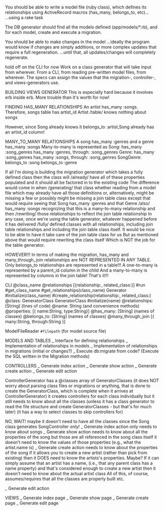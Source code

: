 You should be able to write a model file (ruby class), which defines its relationships using ActiveRecord macros (has_many, belongs_to, etc)...
...using a rake task

The DB generator should find all the models defined (app/models/*.rb), and for each model, create and execute a migration.

You should be able to make changes in the model
...ideally the program would know if changes are simply additions, or more complex updates that require a full regeneration.
...until that, all updates/changes will completely regenerate.

hold off on the CLI for now
Work on a class generator that will take input from wherever. From a CLI, from reading pre-written model files, from wherever.
The specs can assign the values that the migration-, controller-, and views-generators use.

BUILDING VIEWS GENERATOR
  This is especially hard because it involves erb inside erb.
  More trouble than it's worth for now!


FINDING HAS_MANY RELATIONSHIPS
  An artist has_many :songs.
  Therefore, songs table has artist_id
  Artist /table/ knows nothing about songs

  However, since Song already knows it belongs_to :artist,Song already has an artist_id column!

MANY_TO_MANY RELATIONSHIPS
  A song has_many :genres and a genre has_many :songs
  Many-to-many is represented as 
    Song:       has_many :song_genres
                has_many :genres, through: :song_genres
    Genre:      has_many :song_genres
                has_many :songs, through: :song_genres
    SongGenre:  belongs_to :song
                belongs_to :genre

  If all I'm doing is building the migration generator
    which takes a fully defined class 
    then the class will /already/ have all of these properties populated
    and it should all be factored in to the existing code
  The difference would come in
    when /generating/ that class
    whether reading from a model file
      which may already have all those definitions
      or, alternatively, might be missing a few
      or possibly might be missing a join table class
        except that would require seeing that Song has_many :genres
        and that Genre /also/ has_many :songs
        recognizing that this is a many-to-many relationship 
        and then /rewriting/ those relationships to reflect the join table relationship
  In any case, once we're using the table generator, 
    whatever happened before it has delivered /fully/ defined classes with all relationships, 
    including join table relationships
    and including the join table class itself.
    It would be nice to be able to have it take care of the join table class for us
    But as mentioned above that would require rewriting the class itself
    Which is NOT the job for the table generator.

  HOWEVER!!!
    In terms of making the migration,
    has_many and many_through_join relationships are NOT REPRESENTED IN ANY TABLE.
    Only belongs_to relationships are represented in a table!!!
    A one-to-many is represented by a parent_id column in the child
    And a many-to-many is represented by columns in the join table!
    That's it!!!


CLI
  @class_name
  @relationships [{relationship:, related_class:}]
  #run
  #get_class_name
  #get_relationships(class_name)
Generator
  #initialize(class_name)
  #create_relationship(relationship:, related_class:)
  @class: GeneratorClass
GeneratorClass
  #initialize(name)
  @relationships: [String] (lines of code)
  @name: String (and convenience methods)
  @properties: [{ name:String, type:String}]
  @has_many: [String] (names of classes)
  @belongs_to: [String] (names of classes)
  @many_through_join [{ many:String, through:String }]

ModelFileReader
  `#filepath` (for model source file)


MODELS AND TABLES
_ Interface for defining relationships
_ Implementation of relationships in models
_ Implementation of relationships in migrations (initial or changes?)
_ Execute db:migrate from code?  (Execute the SQL written in the Migration methods)

CONTROLLERS
_ Generate index action
_ Generate show action
_ Generate create action
_ Generate edit action

ControllerGenerator
has a @classes array of GeneratorClasses
  (it does NOT worry about parsing class files or migrations or anything, that is done to create the GeneratorClass, which is complete when it arrives at ControllerGenerator)
it creates controllers for each class individually
but it still needs to know about all the classes
  (unless it has a class generator to read the file structure and 
  create GeneratorClasses - but that's for much later)
(it has a way to select classes to skip controllers for)

NO, WAIT!
maybe it doesn't need to have all the classes
since the Song class generates SongController only!
_ Generate index action
    only needs to know about songs
_ Generate show action
    needs to know about all the properties of the song
    but those are all referenced in the song class itself
    it doesn't need to know the values of those properties
      (e.g., what the artist.name is)
_ Generate create action
    needs to know about the properties of the song
    if it allows you to create a new artist 
      (rather than pick from existing)
      then it DOES need to know the artists's properties. Maybe?
      If it can simply assume that an artist has a name, 
        (i.e., that any parent class has a name property)
      and that's considered enough to create a new artist
      then it doesn't need to know about the actual artist class
    All of this, of course, assumes/requires that all the classes are properly built etc.

_ Generate edit action


VIEWS
_ Generate index page
_ Generate show page
_ Generate create page
_ Generate edit page

